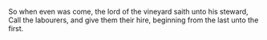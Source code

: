 So when even was come, the lord of the vineyard saith unto his steward, Call the labourers, and give them their hire, beginning from the last unto the first.
